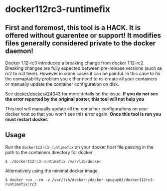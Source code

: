 # docker112rc3-runtimefix

## First and foremost, this tool is a HACK. It is offered without guarentee or support! It modifies files generally considered private to the docker daemon!

Docker 1.12-rc3 introduced a breaking change from docker 1.12-rc2. Breaking changes are fully expected between pre-release versions (such as rc2 to rc3 here). However in some cases it can be painful. In this case to fix the comaptability problem you either need to re-create all your containers or manually update the container configuration on disk.

See [docker/docker#24343](github.com/docker/docker/issues/24343) for more details on the issue.  **If you do not see the error reported by the original poster, this tool will not help you**

This tool will manually update all the container configurations on your docker host so that you won't see this error again.
**Once this tool is run you must restart docker.**

## Usage

Run the `docker112rc3-runtimefix` on your docker host file passing in the path to the containers directory for docker
```bashtext
$ ./docker112rc3-runtimefix /var/lib/docker
```

Alternatively using the minimal docker image:
```bashtext
$ docker run --rm -v /var/lib/docker:/docker cpuguy83/docker112rc3-runtimefix:rc3
```
